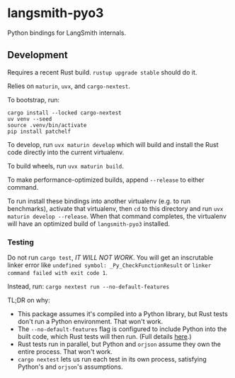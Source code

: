 # langsmith-pyo3

Python bindings for LangSmith internals.

## Development

Requires a recent Rust build. `rustup upgrade stable` should do it.

Relies on `maturin`, `uvx`, and `cargo-nextest`.

To bootstrap, run:
```
cargo install --locked cargo-nextest
uv venv --seed
source .venv/bin/activate
pip install patchelf
```

To develop, run `uvx maturin develop` which will build and install the Rust code directly into the current virtualenv.

To build wheels, run `uvx maturin build`.

To make performance-optimized builds, append `--release` to either command.

To run install these bindings into another virtualenv (e.g. to run benchmarks),
activate that virtualenv, then `cd` to this directory and run `uvx maturin develop --release`.
When that command completes, the virtualenv will have an optimized build
of `langsmith-pyo3` installed.

### Testing

Do not run `cargo test`, *IT WILL NOT WORK*. You will get an inscrutable linker error like `undefined symbol: _Py_CheckFunctionResult` or `linker command failed with exit code 1`.

Instead, run: `cargo nextest run --no-default-features`

TL;DR on why:
- This package assumes it's compiled into a Python library, but Rust tests don't run a Python environment. That won't work.
- The `--no-default-features` flag is configured to include Python into the built code, which Rust tests will then run. (Full details [here](https://pyo3.rs/v0.13.2/faq#i-cant-run-cargo-test-im-having-linker-issues-like-symbol-not-found-or-undefined-reference-to-_pyexc_systemerror).)
- Rust tests run in parallel, but Python and `orjson` assume they own the entire process. That won't work.
- `cargo nextest` lets us run each test in its own process, satisfying Python's and `orjson`'s assumptions.
